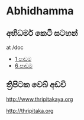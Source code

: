# Abhidhamma

## අභිධර්ම කෙටි සටහන් 
at /doc

- [1 පාඩම](/docs/01.md)
- [6 පාඩම](/docs/06.md)

## ත්‍රිපිටක වෙබ් අඩවි
http://www.thripitakaya.org

http://thripitaka.org
